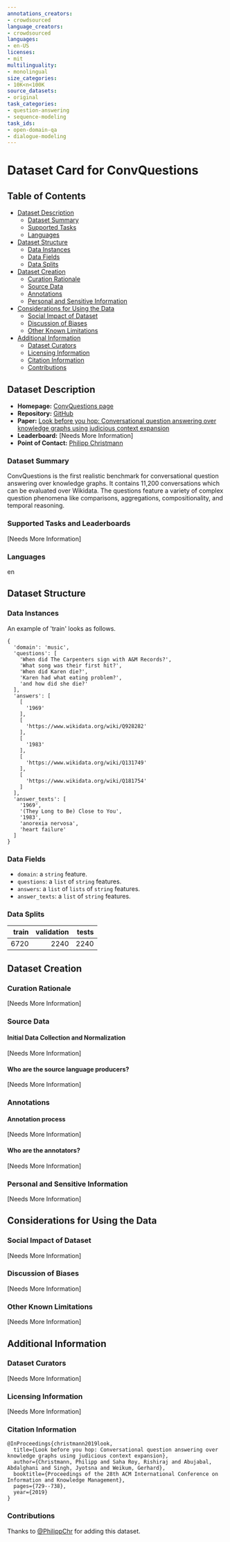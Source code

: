```yaml
---
annotations_creators:
- crowdsourced
language_creators:
- crowdsourced
languages:
- en-US
licenses:
- mit
multilinguality:
- monolingual
size_categories:
- 10K<n<100K
source_datasets:
- original
task_categories:
- question-answering
- sequence-modeling
task_ids:
- open-domain-qa
- dialogue-modeling
---
```


# Dataset Card for ConvQuestions

## Table of Contents
- [Dataset Description](#dataset-description)
  - [Dataset Summary](#dataset-summary)
  - [Supported Tasks](#supported-tasks-and-leaderboards)
  - [Languages](#languages)
- [Dataset Structure](#dataset-structure)
  - [Data Instances](#data-instances)
  - [Data Fields](#data-instances)
  - [Data Splits](#data-instances)
- [Dataset Creation](#dataset-creation)
  - [Curation Rationale](#curation-rationale)
  - [Source Data](#source-data)
  - [Annotations](#annotations)
  - [Personal and Sensitive Information](#personal-and-sensitive-information)
- [Considerations for Using the Data](#considerations-for-using-the-data)
  - [Social Impact of Dataset](#social-impact-of-dataset)
  - [Discussion of Biases](#discussion-of-biases)
  - [Other Known Limitations](#other-known-limitations)
- [Additional Information](#additional-information)
  - [Dataset Curators](#dataset-curators)
  - [Licensing Information](#licensing-information)
  - [Citation Information](#citation-information)
  - [Contributions](#contributions)

## Dataset Description

- **Homepage:** [ConvQuestions page](https://convex.mpi-inf.mpg.de)
- **Repository:** [GitHub](https://github.com/PhilippChr/CONVEX)
- **Paper:** [Look before you hop: Conversational question answering over knowledge graphs using judicious context expansion](https://arxiv.org/abs/1910.03262)
- **Leaderboard:** [Needs More Information]
- **Point of Contact:** [Philipp Christmann](mailto:pchristm@mpi-inf.mpg.de)

### Dataset Summary

ConvQuestions is the first realistic benchmark for conversational question answering over knowledge graphs.
It contains 11,200 conversations which can be evaluated over Wikidata. The questions feature a variety of complex 
question phenomena like comparisons, aggregations, compositionality, and temporal reasoning.

### Supported Tasks and Leaderboards

[Needs More Information]

### Languages

en

## Dataset Structure

### Data Instances

An example of 'train' looks as follows.
```
{
  'domain': 'music',
  'questions': [
    'When did The Carpenters sign with A&M Records?',
    'What song was their first hit?',
    'When did Karen die?',
    'Karen had what eating problem?',
    'and how did she die?'
  ],
  'answers': [
    [
      '1969'
    ],
    [
      'https://www.wikidata.org/wiki/Q928282'
    ],
    [
      '1983'
    ],
    [
      'https://www.wikidata.org/wiki/Q131749'
    ],
    [
      'https://www.wikidata.org/wiki/Q181754'
    ]
  ],
  'answer_texts': [
    '1969',
    '(They Long to Be) Close to You',
    '1983',
    'anorexia nervosa',
    'heart failure'
  ]
}
```

### Data Fields

- `domain`: a `string` feature.
- `questions`: a `list` of `string` features.
- `answers`: a `list` of `lists` of `string` features.
- `answer_texts`: a `list` of `string` features.

### Data Splits

|train|validation|tests|
|----:|---------:|----:|
| 6720|      2240| 2240|

## Dataset Creation

### Curation Rationale

[Needs More Information]

### Source Data

#### Initial Data Collection and Normalization

[Needs More Information]

#### Who are the source language producers?

[Needs More Information]

### Annotations

#### Annotation process

[Needs More Information]

#### Who are the annotators?

[Needs More Information]

### Personal and Sensitive Information

[Needs More Information]

## Considerations for Using the Data

### Social Impact of Dataset

[Needs More Information]

### Discussion of Biases

[Needs More Information]

### Other Known Limitations

[Needs More Information]

## Additional Information

### Dataset Curators

[Needs More Information]

### Licensing Information

[Needs More Information]

### Citation Information

```
@InProceedings{christmann2019look,
  title={Look before you hop: Conversational question answering over knowledge graphs using judicious context expansion},
  author={Christmann, Philipp and Saha Roy, Rishiraj and Abujabal, Abdalghani and Singh, Jyotsna and Weikum, Gerhard},
  booktitle={Proceedings of the 28th ACM International Conference on Information and Knowledge Management},
  pages={729--738},
  year={2019}
}
```

### Contributions

Thanks to [@PhilippChr](https://github.com/PhilippChr) for adding this dataset.